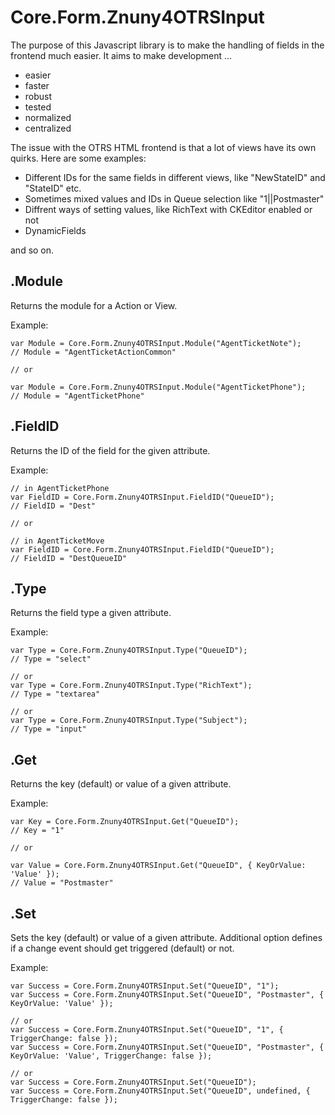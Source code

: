 # Core.Form.Znuny4OTRSInput

The purpose of this Javascript library is to make the handling of fields in the frontend much easier. It aims to make development ...

- easier
- faster
- robust
- tested
- normalized
- centralized

The issue with the OTRS HTML frontend is that a lot of views have its own quirks. Here are some examples:

- Different IDs for the same fields in different views, like "NewStateID" and "StateID" etc.
- Sometimes mixed values and IDs in Queue selection like "1||Postmaster"
- Diffrent ways of setting values, like RichText with CKEditor enabled or not
- DynamicFields

and so on.

## .Module

Returns the module for a Action or View.

Example:
```
var Module = Core.Form.Znuny4OTRSInput.Module("AgentTicketNote");
// Module = "AgentTicketActionCommon"

// or

var Module = Core.Form.Znuny4OTRSInput.Module("AgentTicketPhone");
// Module = "AgentTicketPhone"
```

## .FieldID

Returns the ID of the field for the given attribute.

Example:
```
// in AgentTicketPhone
var FieldID = Core.Form.Znuny4OTRSInput.FieldID("QueueID");
// FieldID = "Dest"

// or

// in AgentTicketMove
var FieldID = Core.Form.Znuny4OTRSInput.FieldID("QueueID");
// FieldID = "DestQueueID"
```

## .Type

Returns the field type a given attribute.

Example:
```
var Type = Core.Form.Znuny4OTRSInput.Type("QueueID");
// Type = "select"

// or
var Type = Core.Form.Znuny4OTRSInput.Type("RichText");
// Type = "textarea"

// or
var Type = Core.Form.Znuny4OTRSInput.Type("Subject");
// Type = "input"
```

## .Get

Returns the key (default) or value of a given attribute.

Example:
```
var Key = Core.Form.Znuny4OTRSInput.Get("QueueID");
// Key = "1"

// or

var Value = Core.Form.Znuny4OTRSInput.Get("QueueID", { KeyOrValue: 'Value' });
// Value = "Postmaster"
```

## .Set

Sets the key (default) or value of a given attribute. Additional option defines if a change event should get triggered (default) or not.

Example:
```
var Success = Core.Form.Znuny4OTRSInput.Set("QueueID", "1");
var Success = Core.Form.Znuny4OTRSInput.Set("QueueID", "Postmaster", { KeyOrValue: 'Value' });

// or
var Success = Core.Form.Znuny4OTRSInput.Set("QueueID", "1", { TriggerChange: false });
var Success = Core.Form.Znuny4OTRSInput.Set("QueueID", "Postmaster", { KeyOrValue: 'Value', TriggerChange: false });

// or
var Success = Core.Form.Znuny4OTRSInput.Set("QueueID");
var Success = Core.Form.Znuny4OTRSInput.Set("QueueID", undefined, { TriggerChange: false });
```
